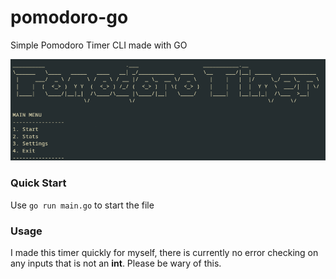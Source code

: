 # pomodoro-go
Simple Pomodoro Timer CLI made with GO

![My Image](screenshot.png)

### Quick Start
Use `go run main.go` to start the file

### Usage
I made this timer quickly for myself, there is currently no error checking on any inputs that is not an **int**. Please be wary of this.
